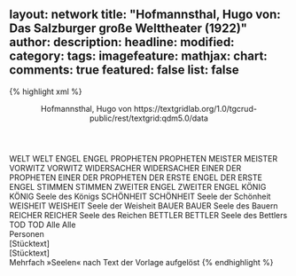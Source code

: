 layout: network
title: "Hofmannsthal, Hugo von: Das Salzburger große Welttheater (1922)"
author:
description:
headline:
modified:
category:
tags:
imagefeature:
mathjax:
chart:
comments: true
featured: false
list: false
---
{% highlight xml %}
<?xml-model href="https://raw.githubusercontent.com/DLiNa/project/master/rules/lina.rnc"?><?xml-model href="https://raw.githubusercontent.com/DLiNa/project/master/rules/lina.sch"?>
<play xmlns="http://lina.digital">
  <header>
    <title>Das Salzburger große Welttheater</title>
    <subtitle/>
    <genretitle/>
    <author>Hofmannsthal, Hugo von</author>
    <date when="1922" type="premiere"/>
    <date when="1929" type="print"/>
    <source>https://textgridlab.org/1.0/tgcrud-public/rest/textgrid:qdm5.0/data</source>
  </header>
  <personae>
    <character>
      <name>WELT</name>
      <alias xml:id="welt">
        <name>WELT</name>
      </alias>
    </character>
    <character>
      <name>ENGEL</name>
      <alias xml:id="engel">
        <name>ENGEL</name>
      </alias>
    </character>
    <character>
      <name>PROPHETEN</name>
      <alias xml:id="propheten">
        <name>PROPHETEN</name>
      </alias>
    </character>
    <character>
      <name>MEISTER</name>
      <alias xml:id="meister">
        <name>MEISTER</name>
      </alias>
    </character>
    <character>
      <name>VORWITZ</name>
      <alias xml:id="vorwitz">
        <name>VORWITZ</name>
      </alias>
    </character>
    <character>
      <name>WIDERSACHER</name>
      <alias xml:id="widersacher">
        <name>WIDERSACHER</name>
      </alias>
    </character>
    <character>
      <name>EINER DER PROPHETEN</name>
      <alias xml:id="einer_der_propheten">
        <name>EINER DER PROPHETEN</name>
      </alias>
    </character>
    <character>
      <name>DER ERSTE ENGEL</name>
      <alias xml:id="der_erste_engel">
        <name>DER ERSTE ENGEL</name>
      </alias>
    </character>
    <character>
      <name>STIMMEN</name>
      <alias xml:id="stimmen">
        <name>STIMMEN</name>
      </alias>
    </character>
    <character>
      <name>ZWEITER ENGEL</name>
      <alias xml:id="zweiter_engel">
        <name>ZWEITER ENGEL</name>
      </alias>
    </character>
    <character>
      <name>KÖNIG</name>
      <alias xml:id="könig">
        <name>KÖNIG</name>
      </alias>
      <alias xml:id="könig_seele">
        <name>Seele des Königs</name>
      </alias>
    </character>
    <character>
      <name>SCHÖNHEIT</name>
      <alias xml:id="schönheit">
        <name>SCHÖNHEIT</name>
      </alias>
      <alias xml:id="schönheit_seele">
        <name>Seele der Schönheit</name>
      </alias>
    </character>
    <character>
      <name>WEISHEIT</name>
      <alias xml:id="weisheit">
        <name>WEISHEIT</name>
      </alias>
      <alias xml:id="weisheit_seele">
        <name>Seele der Weisheit</name>
      </alias>
    </character>
    <character>
      <name>BAUER</name>
      <alias xml:id="bauer">
        <name>BAUER</name>
      </alias>
    	<alias xml:id="bauer_seele">
    		<name>Seele des Bauern</name>
    	</alias>
    </character>
    <character>
      <name>REICHER</name>
      <alias xml:id="reicher">
        <name>REICHER</name>
      </alias>
      <alias xml:id="reicher_seele">
        <name>Seele des Reichen</name>
      </alias>
    </character>
    <character>
      <name>BETTLER</name>
      <alias xml:id="bettler">
        <name>BETTLER</name>
      </alias>
      <alias xml:id="bettler_seele">
        <name>Seele des Bettlers</name>
      </alias>
    </character>
    <character>
      <name>TOD</name>
      <alias xml:id="tod">
        <name>TOD</name>
      </alias>
    </character>
  	<character>
  		<name>Alle</name>
  		<alias xml:id="alle">
  			<name>Alle</name>
  		</alias>
  	</character>
  </personae>
  <text>
    <div>
      <head>Personen</head>
    </div>
    <div>
      <head>[Stücktext]</head>
      <div>
        <head>[Stücktext]</head>
        <sp who="#welt">
          <amount n="37" unit="speech_acts"/>
          <amount n="1066" unit="words"/>
          <amount n="43" unit="lines"/>
          <amount n="5886" unit="chars"/>
        </sp>
        <sp who="#engel">
          <amount n="35" unit="speech_acts"/>
          <amount n="806" unit="words"/>
          <amount n="46" unit="lines"/>
          <amount n="4438" unit="chars"/>
        </sp>
        <sp who="#propheten">
          <amount n="2" unit="speech_acts"/>
          <amount n="24" unit="words"/>
          <amount n="2" unit="lines"/>
          <amount n="133" unit="chars"/>
        </sp>
        <sp who="#meister">
          <amount n="13" unit="speech_acts"/>
          <amount n="330" unit="words"/>
          <amount n="6" unit="lines"/>
          <amount n="1750" unit="chars"/>
        </sp>
        <sp who="#vorwitz">
          <amount n="28" unit="speech_acts"/>
          <amount n="581" unit="words"/>
          <amount n="23" unit="lines"/>
          <amount n="3189" unit="chars"/>
        </sp>
        <sp who="#widersacher">
          <amount n="22" unit="speech_acts"/>
          <amount n="608" unit="words"/>
          <amount n="43" unit="lines"/>
          <amount n="3453" unit="chars"/>
        </sp>
        <sp who="#einer_der_propheten">
          <amount n="1" unit="speech_acts"/>
          <amount n="53" unit="words"/>
          <amount n="265" unit="chars"/>
        </sp>
        <sp who="#der_erste_engel">
          <amount n="2" unit="speech_acts"/>
          <amount n="150" unit="words"/>
          <amount n="1" unit="lines"/>
          <amount n="829" unit="chars"/>
        </sp>
        <sp who="#stimmen">
          <amount n="1" unit="speech_acts"/>
          <amount n="6" unit="words"/>
          <amount n="1" unit="lines"/>
          <amount n="27" unit="chars"/>
        </sp>
        <sp who="#zweiter_engel">
          <amount n="4" unit="speech_acts"/>
          <amount n="47" unit="words"/>
          <amount n="4" unit="lines"/>
          <amount n="260" unit="chars"/>
        </sp>
        <sp who="#bettler_seele">
          <amount n="19" unit="speech_acts"/>
          <amount n="451" unit="words"/>
          <amount n="11" unit="lines"/>
          <amount n="2420" unit="chars"/>
        </sp>
        <sp who="#könig">
          <amount n="21" unit="speech_acts"/>
          <amount n="767" unit="words"/>
          <amount n="103" unit="lines"/>
          <amount n="4164" unit="chars"/>
        </sp>
        <sp who="#schönheit">
          <amount n="27" unit="speech_acts"/>
          <amount n="671" unit="words"/>
          <amount n="94" unit="lines"/>
          <amount n="3453" unit="chars"/>
        </sp>
        <sp who="#weisheit">
          <amount n="60" unit="speech_acts"/>
          <amount n="1112" unit="words"/>
          <amount n="157" unit="lines"/>
          <amount n="5920" unit="chars"/>
        </sp>
        <sp who="#bauer">
          <amount n="43" unit="speech_acts"/>
          <amount n="1010" unit="words"/>
          <amount n="131" unit="lines"/>
          <amount n="5270" unit="chars"/>
        </sp>
        <sp who="#reicher">
          <amount n="32" unit="speech_acts"/>
          <amount n="1177" unit="words"/>
          <amount n="163" unit="lines"/>
          <amount n="6445" unit="chars"/>
        </sp>
        <sp who="#bettler">
          <amount n="73" unit="speech_acts"/>
          <amount n="2042" unit="words"/>
          <amount n="272" unit="lines"/>
          <amount n="10634" unit="chars"/>
        </sp>
        <sp who="#alle">
          <amount n="1" unit="speech_acts"/>
          <amount n="11" unit="words"/>
          <amount n="1" unit="lines"/>
          <amount n="53" unit="chars"/>
        </sp>
        <sp who="#alle">
          <amount n="1" unit="speech_acts"/>
          <amount n="11" unit="words"/>
          <amount n="2" unit="lines"/>
          <amount n="63" unit="chars"/>
        </sp>
        <sp who="#tod">
          <amount n="18" unit="speech_acts"/>
          <amount n="184" unit="words"/>
          <amount n="23" unit="lines"/>
          <amount n="904" unit="chars"/>
        </sp>
        <sp who="#könig_seele">
          <amount n="1" unit="speech_acts"/>
          <amount n="2" unit="words"/>
          <amount n="1" unit="lines"/>
          <amount n="8" unit="chars"/>
        </sp>
        <sp who="#weisheit_seele">
          <amount n="1" unit="speech_acts"/>
          <amount n="2" unit="words"/>
          <amount n="1" unit="lines"/>
          <amount n="9" unit="chars"/>
        </sp>
        <sp who="#reicher_seele">
          <amount n="1" unit="speech_acts"/>
          <amount n="6" unit="words"/>
          <amount n="1" unit="lines"/>
          <amount n="37" unit="chars"/>
        </sp>
        <sp who="#bettler_seele">
          <amount n="1" unit="speech_acts"/>
          <amount n="6" unit="words"/>
          <amount n="1" unit="lines"/>
          <amount n="39" unit="chars"/>
        </sp>
        <sp who="#bauer_seele #schönheit_seele">
          <amount n="1" unit="speech_acts"/>
          <amount n="4" unit="words"/>
          <amount n="1" unit="lines"/>
          <amount n="18" unit="chars"/>
        </sp>
        <sp who="#weisheit_seele #bettler_seele">
          <amount n="1" unit="speech_acts"/>
          <amount n="3" unit="words"/>
          <amount n="1" unit="lines"/>
          <amount n="19" unit="chars"/>
        </sp>
      </div>
    </div>
  </text>
  <documentation>
    <change n="1" who="dariokampkaspar">
      <path/>
      <orig/>
      <comment>Mehrfach »Seelen« nach Text der Vorlage aufgelöst</comment>
    </change>
  </documentation>
</play>
{% endhighlight %}